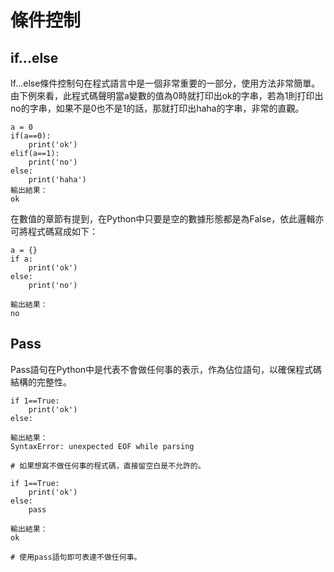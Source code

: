 # 條件控制

## if...else

If...else條件控制句在程式語言中是一個非常重要的一部分，使用方法非常簡單。  
由下例來看，此程式碼聲明當a變數的值為0時就打印出ok的字串，若為1則打印出no的字串，如果不是0也不是1的話，那就打印出haha的字串，非常的直觀。

```text
a = 0
if(a==0):
    print('ok')
elif(a==1):
    print('no')
else:
    print('haha')
輸出結果：
ok
```

在數值的章節有提到，在Python中只要是空的數據形態都是為False，依此邏輯亦可將程式碼寫成如下：

```text
a = {}
if a:
    print('ok')
else:
    print('no')

輸出結果：
no
```

## Pass

Pass語句在Python中是代表不會做任何事的表示，作為佔位語句，以確保程式碼結構的完整性。

```text
if 1==True:
    print('ok')
else:

輸出結果：
SyntaxError: unexpected EOF while parsing

# 如果想寫不做任何事的程式碼，直接留空白是不允許的。

if 1==True:
    print('ok')
else:
    pass

輸出結果：
ok

# 使用pass語句即可表達不做任何事。
```

